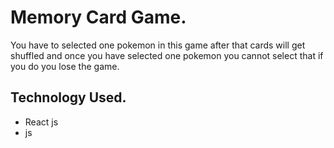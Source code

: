 # Memory Card Game.
You have to selected one pokemon in this game after that cards will get shuffled and once you have selected one pokemon you cannot select that if you do you lose the game.

## Technology Used. 
- React js
- js

